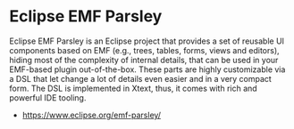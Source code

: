 # Eclipse EMF Parsley

Eclipse EMF Parsley is an Eclipse project that provides a set of reusable UI
components based on EMF (e.g., trees, tables, forms, views and editors), hiding
most of the complexity of internal details, that can be used in your EMF-based
plugin out-of-the-box. These parts are highly customizable via a DSL that let
change a lot of details even easier and in a very compact form. The DSL is
implemented in Xtext, thus, it comes with rich and powerful IDE tooling.

* https://www.eclipse.org/emf-parsley/


